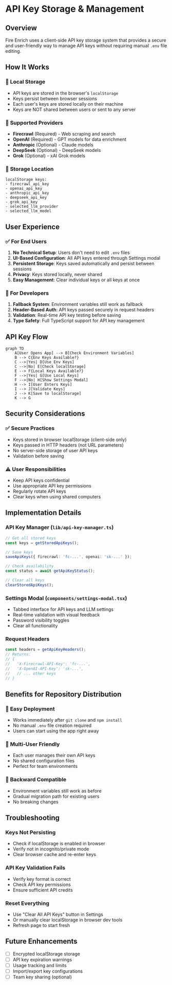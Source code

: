 # API Key Storage & Management

## Overview

Fire Enrich uses a client-side API key storage system that provides a secure and user-friendly way to manage API keys without requiring manual `.env` file editing.

## How It Works

### 🔐 **Local Storage**
- API keys are stored in the browser's `localStorage`
- Keys persist between browser sessions
- Each user's keys are stored locally on their machine
- Keys are NOT shared between users or sent to any server

### 🔑 **Supported Providers**
- **Firecrawl** (Required) - Web scraping and search
- **OpenAI** (Required) - GPT models for data enrichment
- **Anthropic** (Optional) - Claude models
- **DeepSeek** (Optional) - DeepSeek models
- **Grok** (Optional) - xAI Grok models

### 💾 **Storage Location**
```
localStorage keys:
- firecrawl_api_key
- openai_api_key
- anthropic_api_key
- deepseek_api_key
- grok_api_key
- selected_llm_provider
- selected_llm_model
```

## User Experience

### ✅ **For End Users**
1. **No Technical Setup**: Users don't need to edit `.env` files
2. **UI-Based Configuration**: All API keys entered through Settings modal
3. **Persistent Storage**: Keys saved automatically and persist between sessions
4. **Privacy**: Keys stored locally, never shared
5. **Easy Management**: Clear individual keys or all keys at once

### 🔧 **For Developers**
1. **Fallback System**: Environment variables still work as fallback
2. **Header-Based Auth**: API keys passed securely in request headers
3. **Validation**: Real-time API key testing before saving
4. **Type Safety**: Full TypeScript support for API key management

## API Key Flow

```mermaid
graph TD
    A[User Opens App] --> B[Check Environment Variables]
    B --> C{Env Keys Available?}
    C -->|Yes| D[Use Env Keys]
    C -->|No| E[Check localStorage]
    E --> F{Local Keys Available?}
    F -->|Yes| G[Use Local Keys]
    F -->|No| H[Show Settings Modal]
    H --> I[User Enters Keys]
    I --> J[Validate Keys]
    J --> K[Save to localStorage]
    K --> G
```

## Security Considerations

### ✅ **Secure Practices**
- Keys stored in browser localStorage (client-side only)
- Keys passed in HTTP headers (not URL parameters)
- No server-side storage of user API keys
- Validation before saving

### ⚠️ **User Responsibilities**
- Keep API keys confidential
- Use appropriate API key permissions
- Regularly rotate API keys
- Clear keys when using shared computers

## Implementation Details

### **API Key Manager** (`lib/api-key-manager.ts`)
```typescript
// Get all stored keys
const keys = getStoredApiKeys();

// Save keys
saveApiKeys({ firecrawl: 'fc-...', openai: 'sk-...' });

// Check availability
const status = await getApiKeyStatus();

// Clear all keys
clearStoredApiKeys();
```

### **Settings Modal** (`components/settings-modal.tsx`)
- Tabbed interface for API keys and LLM settings
- Real-time validation with visual feedback
- Password visibility toggles
- Clear all functionality

### **Request Headers**
```typescript
const headers = getApiKeyHeaders();
// Returns:
// {
//   'X-Firecrawl-API-Key': 'fc-...',
//   'X-OpenAI-API-Key': 'sk-...',
//   // ... other keys
// }
```

## Benefits for Repository Distribution

### 🚀 **Easy Deployment**
- Works immediately after `git clone` and `npm install`
- No manual `.env` file creation required
- Users can start using the app right away

### 👥 **Multi-User Friendly**
- Each user manages their own API keys
- No shared configuration files
- Perfect for team environments

### 🔄 **Backward Compatible**
- Environment variables still work as before
- Gradual migration path for existing users
- No breaking changes

## Troubleshooting

### **Keys Not Persisting**
- Check if localStorage is enabled in browser
- Verify not in incognito/private mode
- Clear browser cache and re-enter keys

### **API Key Validation Fails**
- Verify key format is correct
- Check API key permissions
- Ensure sufficient API credits

### **Reset Everything**
- Use "Clear All API Keys" button in Settings
- Or manually clear localStorage in browser dev tools
- Refresh page to start fresh

## Future Enhancements

- [ ] Encrypted localStorage storage
- [ ] API key expiration warnings
- [ ] Usage tracking and limits
- [ ] Import/export key configurations
- [ ] Team key sharing (optional)
